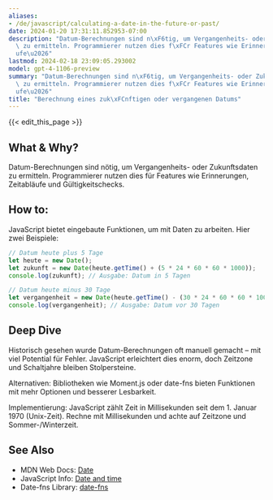 ```yaml
---
aliases:
- /de/javascript/calculating-a-date-in-the-future-or-past/
date: 2024-01-20 17:31:11.852953-07:00
description: "Datum-Berechnungen sind n\xF6tig, um Vergangenheits- oder Zukunftsdaten\
  \ zu ermitteln. Programmierer nutzen dies f\xFCr Features wie Erinnerungen, Zeitabl\xE4\
  ufe\u2026"
lastmod: 2024-02-18 23:09:05.293002
model: gpt-4-1106-preview
summary: "Datum-Berechnungen sind n\xF6tig, um Vergangenheits- oder Zukunftsdaten\
  \ zu ermitteln. Programmierer nutzen dies f\xFCr Features wie Erinnerungen, Zeitabl\xE4\
  ufe\u2026"
title: "Berechnung eines zuk\xFCnftigen oder vergangenen Datums"
---
```


{{< edit_this_page >}}

## What & Why?
Datum-Berechnungen sind nötig, um Vergangenheits- oder Zukunftsdaten zu ermitteln. Programmierer nutzen dies für Features wie Erinnerungen, Zeitabläufe und Gültigkeitschecks.

## How to:
JavaScript bietet eingebaute Funktionen, um mit Daten zu arbeiten. Hier zwei Beispiele:

```javascript
// Datum heute plus 5 Tage
let heute = new Date();
let zukunft = new Date(heute.getTime() + (5 * 24 * 60 * 60 * 1000));
console.log(zukunft); // Ausgabe: Datum in 5 Tagen

// Datum heute minus 30 Tage
let vergangenheit = new Date(heute.getTime() - (30 * 24 * 60 * 60 * 1000));
console.log(vergangenheit); // Ausgabe: Datum vor 30 Tagen
```

## Deep Dive
Historisch gesehen wurde Datum-Berechnungen oft manuell gemacht – mit viel Potential für Fehler. JavaScript erleichtert dies enorm, doch Zeitzone und Schaltjahre bleiben Stolpersteine.

Alternativen: Bibliotheken wie Moment.js oder date-fns bieten Funktionen mit mehr Optionen und besserer Lesbarkeit.

Implementierung: JavaScript zählt Zeit in Millisekunden seit dem 1. Januar 1970 (Unix-Zeit). Rechne mit Millisekunden und achte auf Zeitzone und Sommer-/Winterzeit.

## See Also
- MDN Web Docs: [Date](https://developer.mozilla.org/en-US/docs/Web/JavaScript/Reference/Global_Objects/Date)
- JavaScript Info: [Date and time](https://javascript.info/date)
- Date-fns Library: [date-fns](https://date-fns.org/)
